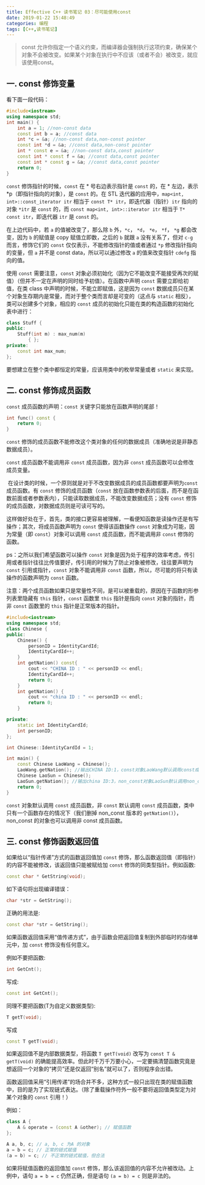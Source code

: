 ```yaml
---
title: Effective C++ 读书笔记 03：尽可能使用const
date: 2019-01-22 15:48:49
categories: 编程
tags: [C++,读书笔记]
---
```


>const 允许你指定一个语义约束，而编译器会强制执行这项约束，确保某个对象不会被改变。如果某个对象在执行中不应该（或者不会）被改变，就应该使用const。

<!--more-->

## 一. const 修饰变量

看下面一段代码：

```C++
#include<iostream>
using namespace std;
int main() {
    int a = 1; //non-const data
    const int b = a; //const data
    int *c = &a; //non-const data,non-const pointer
    const int *d = &a; //const data,non-const pointer
    int * const e = &a; //non-const data,const pointer
    const int * const f = &a; //const data,const pointer
    const int * const g = &a; //const data,const pointer
    return 0;
}
```

``const`` 修饰指针的时候，``const`` 在 \* 号右边表示指针是 ``const`` 的，在 \* 左边，表示 \*p（即指针指向的对象），是 ``const`` 的。在 STL 迭代器的应用中，``map<int, int>::const_iterator itr`` 相当于 ``const T* itr``，即迭代器（指针）``itr`` 指向的对象 ``*itr`` 是 ``const`` 的，而 ``const map<int, int>::iterator itr`` 相当于 ``T* const itr``，即迭代器 ``itr`` 是 ``const`` 的。

在上边代码中，若 ``a`` 的值被改变了，那么除 ``b`` 外，``*c``， ``*d``， ``*e``， ``*f``， ``*g`` 都会改变，因为 ``b`` 的赋值是 copy 赋值立即数，之后的 ``b`` 就跟 ``a`` 没有关系了，但对 ``c-g`` 而言，修饰它们的 ``const`` 仅仅表示，不能修改指针的值或者通过 ``*p`` 修改指针指向的变量，但 ``a`` 并不是 const data，所以可以通过修改 ``a`` 的值来改变指针 ``cdefg`` 指向的值。

使用 ``const`` 需要注意，``const`` 对象必须初始化（因为它不能改变不能接受再次的赋值）（但并不一定在声明的同时给予初值）。在函数中声明  ``const`` 需要立即给初值，在类 class 中声明的时候，不能立即赋值，这是因为 ``const`` 数据成员只在某个对象生存期内是常量，而对于整个类而言却是可变的（这点与 ``static`` 相反），类可以创建多个对象，相应的 ``const`` 成员的初始化只能在类的构造函数的初始化表中进行：

```C++
class Stuff {
public:
    Stuff(int m) : max_num(m)
        { };
private:
    const int max_num;
};
```

要想建立在整个类中都恒定的常量，应该用类中的枚举常量或者 ``static`` 来实现。

## 二. const 修饰成员函数

``const`` 成员函数的声明：``const`` 关键字只能放在函数声明的尾部！

```c++
int func() const {
    return 0;
}
```

 ``const`` 修饰的成员函数不能修改这个类对象的任何的数据成员（准确地说是非静态数据成员）。

 ``const`` 成员函数不能调用非 ``const`` 成员函数，因为非 ``const`` 成员函数可以会修改成员变量。

  在设计类的时候，一个原则就是对于不改变数据成员的成员函数都要声明为``const`` 成员函数。有 ``const`` 修饰的成员函数（``const`` 放在函数参数表的后面，而不是在函数前面或者参数表内），只能读取数据成员，不能改变数据成员；没有 ``const`` 修饰的成员函数，对数据成员则是可读可写的。

这样做好处在于，首先，类的接口更容易被理解，一看便知函数是读操作还是有写操作；其次，将成员函数声明为 ``const`` 使得该函数操作 ``const`` 对象成为可能，因为常量（即 ``const``）对象可以调用 ``const`` 成员函数，而不能调用非 ``const`` 修饰的函数。

ps：之所以我们希望函数可以操作 ``const`` 对象是因为处于程序的效率考虑，传引用或者指针往往比传值要好，传引用的时候为了防止对象被修改，往往要声明为 ``const`` 引用或指针，``const`` 对象不能调用非 ``const`` 函数，所以，尽可能的将只有读操作的函数声明为 ``const`` 函数。

注意：两个成员函数如果只是常量性不同，是可以被重载的，原因在于函数的形参列表里隐藏有 ``this`` 指针，``const`` 函数里 ``this`` 指针是指向 ``const`` 对象的指针，而非 ``const`` 函数里的 ``this`` 指针是正常版本的指针。

```C++
#include<iostream>
using namespace std;
class Chinese {
public:
    Chinese() {
        personID = IdentityCardId;
        IdentityCardId++;
    }
    int getNation() const{
        cout << "CHINA ID : " << personID << endl;
        IdentityCardId++;
        return 0;
    }
    int getNation() {
        cout << "china ID : " << personID << endl;
        return 0;
    }

private:
    static int IdentityCardId;
    int personID;
};

int Chinese::IdentityCardId = 1;

int main() {
    const Chinese LaoWang = Chinese();
    LaoWang.getNation(); //输出CHINA ID:1，const对象LaoWang默认调用const成员函数，并且可以修改static变量IdentityCardId
    Chinese LaoSun = Chinese();
    LaoSun.getNation(); //输出china ID:3，non_const对象LaoSun默认调用non_const的成员函数
    return 0;
}
```

``const`` 对象默认调用 ``const`` 成员函数，非 ``const`` 默认调用 ``const`` 成员函数，类中只有一个函数存在的情况下（我们删掉 non_const 版本的 ``getNation()``），non_const 的对象也可以调用非 const 成员函数。

## 三. const 修饰函数返回值

如果给以“指针传递”方式的函数返回值加 ``const`` 修饰，那么函数返回值（即指针）的内容不能被修改，该返回值只能被赋给加 ``const`` 修饰的同类型指针。例如函数:

```C++
const char * GetString(void);
```

如下语句将出现编译错误：

```C++
char *str = GetString();
```

正确的用法是:

```C++
const char *str = GetString();
```

如果函数返回值采用“值传递方式”，由于函数会把返回值复制到外部临时的存储单元中，加 ``const`` 修饰没有任何意义。

例如不要把函数:

```C++
int GetCnt();
```

写成:

```C++
const int GetCnt();
```

同理不要把函数(T为自定义数据类型):

```C++
T getT(void);
```

写成

```C++
const T getT(void);
```

如果返回值不是内部数据类型，将函数 ``T getT(void)`` 改写为 ``const T & getT(void)`` 的确能提高效率。但此时千万千万要小心，一定要搞清楚函数究竟是想返回一个对象的“拷贝”还是仅返回“别名”就可以了，否则程序会出错。

函数返回值采用“引用传递”的场合并不多，这种方式一般只出现在类的赋值函数中，目的是为了实现链式表达。（除了重载操作符外一般不要将返回值类型定为对某个对象的 ``const`` 引用！）

例如：

```C++
class A {
    A & operate = (const A &other); // 赋值函数
};

A a, b, c; // a, b, c 为A 的对象
a = b = c; // 正常的链式赋值
(a = b) = c; // 不正常的链式赋值，但合法
```

如果将赋值函数的返回值加 ``const`` 修饰，那么该返回值的内容不允许被改动。上例中，语句 ``a = b = c`` 仍然正确，但是语句 ``(a = b) = c`` 则是非法的。
